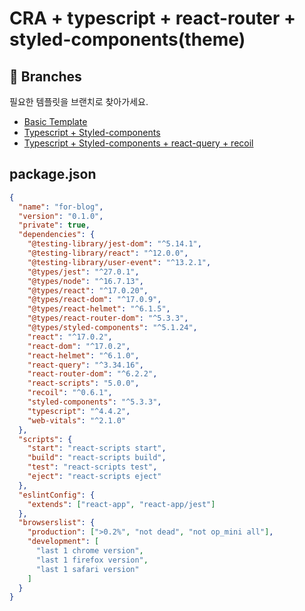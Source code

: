 # CRA + typescript + react-router + styled-components(theme)

## 🌿 Branches

필요한 템플릿을 브랜치로 찾아가세요.

- [Basic Template](https://github.com/Cottonwood-moa/ReactBasicTemplate)
- [Typescript + Styled-components](https://github.com/Cottonwood-moa/ReactBasicTemplate/tree/react-typescript)
- [Typescript + Styled-components + react-query + recoil](https://github.com/Cottonwood-moa/ReactBasicTemplate/tree/react-typescript-recoil-reactQuery)

## package.json

```json
{
  "name": "for-blog",
  "version": "0.1.0",
  "private": true,
  "dependencies": {
    "@testing-library/jest-dom": "^5.14.1",
    "@testing-library/react": "^12.0.0",
    "@testing-library/user-event": "^13.2.1",
    "@types/jest": "^27.0.1",
    "@types/node": "^16.7.13",
    "@types/react": "^17.0.20",
    "@types/react-dom": "^17.0.9",
    "@types/react-helmet": "^6.1.5",
    "@types/react-router-dom": "^5.3.3",
    "@types/styled-components": "^5.1.24",
    "react": "^17.0.2",
    "react-dom": "^17.0.2",
    "react-helmet": "^6.1.0",
    "react-query": "^3.34.16",
    "react-router-dom": "^6.2.2",
    "react-scripts": "5.0.0",
    "recoil": "^0.6.1",
    "styled-components": "^5.3.3",
    "typescript": "^4.4.2",
    "web-vitals": "^2.1.0"
  },
  "scripts": {
    "start": "react-scripts start",
    "build": "react-scripts build",
    "test": "react-scripts test",
    "eject": "react-scripts eject"
  },
  "eslintConfig": {
    "extends": ["react-app", "react-app/jest"]
  },
  "browserslist": {
    "production": [">0.2%", "not dead", "not op_mini all"],
    "development": [
      "last 1 chrome version",
      "last 1 firefox version",
      "last 1 safari version"
    ]
  }
}
```
